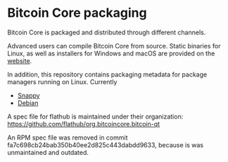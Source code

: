 Bitcoin Core packaging
=======

Bitcoin Core is packaged and distributed through different channels.

Advanced users can compile Bitcoin Core from source. Static binaries for Linux, as well as installers for Windows and macOS are
provided on the [website](https://bitcoincore.org/en/download/).

In addition, this repository contains packaging metadata for package managers running on Linux. Currently

* [Snappy](/snap)
* [Debian](/debian)

A spec file for flathub is maintained under their organization: https://github.com/flathub/org.bitcoincore.bitcoin-qt

An RPM spec file was removed in commit fa7c698cb24bab350b40ee2d825c443dabdd9633, because is was unmaintained and
outdated.
